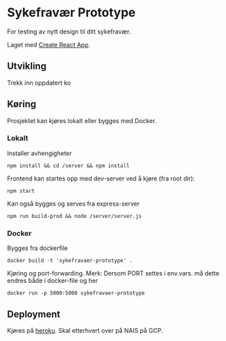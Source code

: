 # Sykefravær Prototype

For testing av nytt design til ditt sykefravær.

Laget med [Create React App](https://github.com/facebook/create-react-app).

## Utvikling

Trekk inn oppdatert ko

## Køring

Prosjektet kan kjøres lokalt eller bygges med Docker.

### Lokalt

Installer avhengigheter

```
npm install && cd /server && npm install
```

Frontend kan startes opp med dev-server ved å kjøre (fra root dir):

```
npm start
```

Kan også bygges og serves fra express-server

```
npm run build-prod && node /server/server.js
```

### Docker

Bygges fra dockerfile

```
docker build -t 'sykefravaer-prototype' .
```

Kjøring og port-forwarding. Merk: Dersom PORT settes i env.vars. må dette endres både i docker-file og her

```
docker run -p 5000:5000 sykefravaer-prototype
```

## Deployment

Kjøres på [heroku](http://sykefravaer-prototype.herokuapp.com/).
Skal etterhvert over på NAIS på GCP.
